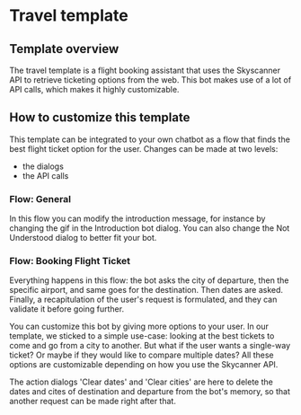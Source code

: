 # Travel template

## Template overview

The travel template is a flight booking assistant that uses the Skyscanner API to retrieve ticketing options from the web. This bot makes use of a lot of API calls, which makes it highly customizable.

## How to customize this template



This template can be integrated to your own chatbot as a flow that finds the best flight ticket option for the user. Changes can be made at two levels:

* the dialogs
* the API calls

### Flow: General

In this flow you can modify the introduction message, for instance by changing the gif in the Introduction bot dialog. You can also change the Not Understood dialog to better fit your bot.

### Flow: Booking Flight Ticket

Everything happens in this flow: the bot asks the city of departure, then the specific airport, and same goes for the destination. Then dates are asked. Finally, a recapitulation of the user's request is formulated, and they can validate it before going further.

You can customize this bot by giving more options to your user. In our template, we sticked to a  simple use-case: looking at the best tickets to come and go from a city to another. But what if the user wants a single-way ticket? Or maybe if they would like to compare multiple dates? All these options are customizable depending on how you use the Skycanner API.

The action dialogs 'Clear dates' and 'Clear cities' are here to delete the dates and cites of destination and departure from the bot's memory, so that another request can be made right after that.

